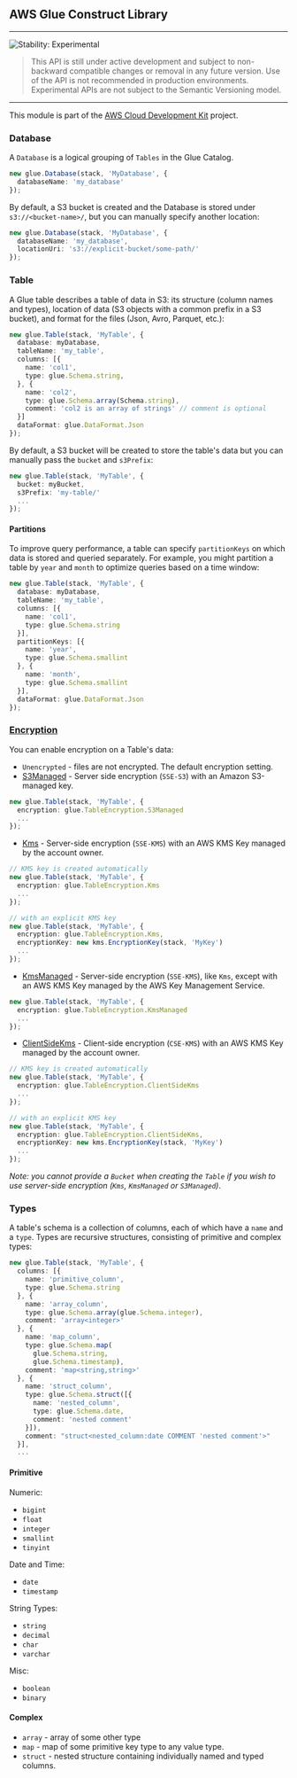 ## AWS Glue Construct Library
<!--BEGIN STABILITY BANNER-->

---

![Stability: Experimental](https://img.shields.io/badge/stability-Experimental-important.svg?style=for-the-badge)

> This API is still under active development and subject to non-backward
> compatible changes or removal in any future version. Use of the API is not recommended in production
> environments. Experimental APIs are not subject to the Semantic Versioning model.

---
<!--END STABILITY BANNER-->

This module is part of the [AWS Cloud Development Kit](https://github.com/awslabs/aws-cdk) project.

### Database

A `Database` is a logical grouping of `Tables` in the Glue Catalog.

```ts
new glue.Database(stack, 'MyDatabase', {
  databaseName: 'my_database'
});
```

By default, a S3 bucket is created and the Database is stored under  `s3://<bucket-name>/`, but you can manually specify another location:

```ts
new glue.Database(stack, 'MyDatabase', {
  databaseName: 'my_database',
  locationUri: 's3://explicit-bucket/some-path/'
});
```

### Table

A Glue table describes a table of data in S3: its structure (column names and types), location of data (S3 objects with a common prefix in a S3 bucket), and format for the files (Json, Avro, Parquet, etc.):

```ts
new glue.Table(stack, 'MyTable', {
  database: myDatabase,
  tableName: 'my_table',
  columns: [{
    name: 'col1',
    type: glue.Schema.string,
  }, {
    name: 'col2',
    type: glue.Schema.array(Schema.string),
    comment: 'col2 is an array of strings' // comment is optional
  }]
  dataFormat: glue.DataFormat.Json
});
```

By default, a S3 bucket will be created to store the table's data but you can manually pass the `bucket` and `s3Prefix`:

```ts
new glue.Table(stack, 'MyTable', {
  bucket: myBucket,
  s3Prefix: 'my-table/'
  ...
});
```

#### Partitions

To improve query performance, a table can specify `partitionKeys` on which data is stored and queried separately. For example, you might partition a table by `year` and `month` to optimize queries based on a time window:

```ts
new glue.Table(stack, 'MyTable', {
  database: myDatabase,
  tableName: 'my_table',
  columns: [{
    name: 'col1',
    type: glue.Schema.string
  }],
  partitionKeys: [{
    name: 'year',
    type: glue.Schema.smallint
  }, {
    name: 'month',
    type: glue.Schema.smallint
  }],
  dataFormat: glue.DataFormat.Json
});
```

### [Encryption](https://docs.aws.amazon.com/athena/latest/ug/encryption.html)

You can enable encryption on a Table's data:
* `Unencrypted` - files are not encrypted. The default encryption setting.
* [S3Managed](https://docs.aws.amazon.com/AmazonS3/latest/dev/UsingServerSideEncryption.html) - Server side encryption (`SSE-S3`) with an Amazon S3-managed key.
```ts
new glue.Table(stack, 'MyTable', {
  encryption: glue.TableEncryption.S3Managed
  ...
});
```
* [Kms](https://docs.aws.amazon.com/AmazonS3/latest/dev/UsingKMSEncryption.html) - Server-side encryption (`SSE-KMS`) with an AWS KMS Key managed by the account owner.

```ts
// KMS key is created automatically
new glue.Table(stack, 'MyTable', {
  encryption: glue.TableEncryption.Kms
  ...
});

// with an explicit KMS key
new glue.Table(stack, 'MyTable', {
  encryption: glue.TableEncryption.Kms,
  encryptionKey: new kms.EncryptionKey(stack, 'MyKey')
  ...
});
```
* [KmsManaged](https://docs.aws.amazon.com/AmazonS3/latest/dev/UsingKMSEncryption.html) - Server-side encryption (`SSE-KMS`), like `Kms`, except with an AWS KMS Key managed by the AWS Key Management Service.
```ts
new glue.Table(stack, 'MyTable', {
  encryption: glue.TableEncryption.KmsManaged
  ...
});
```
* [ClientSideKms](https://docs.aws.amazon.com/AmazonS3/latest/dev/UsingClientSideEncryption.html#client-side-encryption-kms-managed-master-key-intro) - Client-side encryption (`CSE-KMS`) with an AWS KMS Key managed by the account owner.
```ts
// KMS key is created automatically
new glue.Table(stack, 'MyTable', {
  encryption: glue.TableEncryption.ClientSideKms
  ...
});

// with an explicit KMS key
new glue.Table(stack, 'MyTable', {
  encryption: glue.TableEncryption.ClientSideKms,
  encryptionKey: new kms.EncryptionKey(stack, 'MyKey')
  ...
});
```

*Note: you cannot provide a `Bucket` when creating the `Table` if you wish to use server-side encryption (`Kms`, `KmsManaged` or `S3Managed`)*.

### Types

A table's schema is a collection of columns, each of which have a `name` and a `type`. Types are recursive structures, consisting of primitive and complex types:

```ts
new glue.Table(stack, 'MyTable', {
  columns: [{
    name: 'primitive_column',
    type: glue.Schema.string
  }, {
    name: 'array_column',
    type: glue.Schema.array(glue.Schema.integer),
    comment: 'array<integer>'
  }, {
    name: 'map_column',
    type: glue.Schema.map(
      glue.Schema.string,
      glue.Schema.timestamp),
    comment: 'map<string,string>'
  }, {
    name: 'struct_column',
    type: glue.Schema.struct([{
      name: 'nested_column',
      type: glue.Schema.date,
      comment: 'nested comment'
    }]),
    comment: "struct<nested_column:date COMMENT 'nested comment'>"
  }],
  ...
```

#### Primitive

Numeric:
* `bigint`
* `float`
* `integer`
* `smallint`
* `tinyint`

Date and Time:
* `date`
* `timestamp`

String Types:

* `string`
* `decimal`
* `char`
* `varchar`

Misc:
* `boolean`
* `binary`

#### Complex

* `array` - array of some other type
* `map` - map of some primitive key type to any value type.
* `struct` - nested structure containing individually named and typed columns.